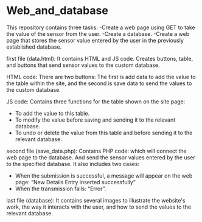 # Web_and_database
This repository contains three tasks: 
-Create a web page using GET to take the value of the sensor from the user. 
-Create a database.
-Create a web page that stores the sensor value entered by the user in the previously established database.

first file (data.html):
It contains HTML and JS code.
Creates buttons, table, and buttons that send sensor values to the custom database.
 
HTML code: There are two buttons:
The first is add data to add the value to the table within the site, and the second is save data to send the values to the custom database.


JS code: Contains three functions for the table shown on the site page:
- To add the value to this table.
- To modify the value before saving and sending it to the relevant database.
- To undo or delete the value from this table and before sending it to the relevant database.

second file (save_data.php):
Contains PHP code: 
which will connect the web page to the database.
And send the sensor values entered by the user to the specified database.
It also includes two cases:
- When the submission is successful, a message will appear on the web page: “New Details Entry inserted successfully”
- When the transmission fails: “Error”.


last file (database):
It contains several images to illustrate the website's work, the way it interacts with the user, and how to send the values to the relevant database.
